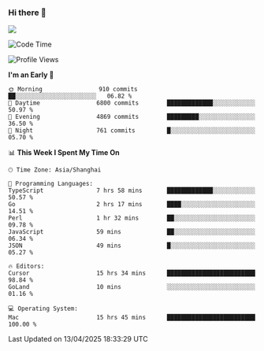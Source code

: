 ### Hi there 👋

<!--
**JJAYCHEN1e/jjaychen1e** is a ✨ _special_ ✨ repository because its `README.md` (this file) appears on your GitHub profile.

Here are some ideas to get you started:

- 🔭 I’m currently working on ...
- 🌱 I’m currently learning ...
- 👯 I’m looking to collaborate on ...
- 🤔 I’m looking for help with ...
- 💬 Ask me about ...
- 📫 How to reach me: ...
- 😄 Pronouns: ...
- ⚡ Fun fact: ...
-->

[![](https://github-readme-stats.vercel.app/api?username=jjaychen1e&show_icons=true)](https://github.com/jjaychen1e/github-readme-stats?count_private=true)

<!--START_SECTION:waka-->
![Code Time](http://img.shields.io/badge/Code%20Time-1%2C914%20hrs%208%20mins-blue)

![Profile Views](http://img.shields.io/badge/Profile%20Views-10-blue)

**I'm an Early 🐤** 

```text
🌞 Morning                910 commits         ██░░░░░░░░░░░░░░░░░░░░░░░   06.82 % 
🌆 Daytime                6800 commits        █████████████░░░░░░░░░░░░   50.97 % 
🌃 Evening                4869 commits        █████████░░░░░░░░░░░░░░░░   36.50 % 
🌙 Night                  761 commits         █░░░░░░░░░░░░░░░░░░░░░░░░   05.70 % 
```


📊 **This Week I Spent My Time On** 

```text
🕑︎ Time Zone: Asia/Shanghai

💬 Programming Languages: 
TypeScript               7 hrs 58 mins       █████████████░░░░░░░░░░░░   50.57 % 
Go                       2 hrs 17 mins       ████░░░░░░░░░░░░░░░░░░░░░   14.51 % 
Perl                     1 hr 32 mins        ██░░░░░░░░░░░░░░░░░░░░░░░   09.78 % 
JavaScript               59 mins             ██░░░░░░░░░░░░░░░░░░░░░░░   06.34 % 
JSON                     49 mins             █░░░░░░░░░░░░░░░░░░░░░░░░   05.27 % 

🔥 Editors: 
Cursor                   15 hrs 34 mins      █████████████████████████   98.84 % 
GoLand                   10 mins             ░░░░░░░░░░░░░░░░░░░░░░░░░   01.16 % 

💻 Operating System: 
Mac                      15 hrs 45 mins      █████████████████████████   100.00 % 
```


 Last Updated on 13/04/2025 18:33:29 UTC
<!--END_SECTION:waka-->
